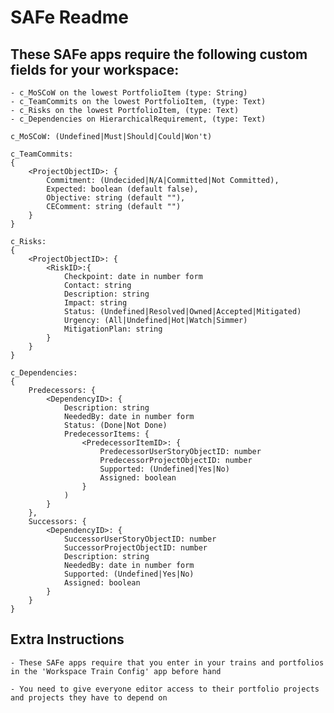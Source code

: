 # SAFe Readme

## These SAFe apps require the following custom fields for your workspace:

	- c_MoSCoW on the lowest PortfolioItem (type: String)
	- c_TeamCommits on the lowest PortfolioItem, (type: Text)
	- c_Risks on the lowest PortfolioItem, (type: Text)
	- c_Dependencies on HierarchicalRequirement, (type: Text)
	
	c_MoSCoW: (Undefined|Must|Should|Could|Won't)
	
	c_TeamCommits:
	{
		<ProjectObjectID>: {
			Commitment: (Undecided|N/A|Committed|Not Committed),
			Expected: boolean (default false),
			Objective: string (default ""),
			CEComment: string (default "")
		}
	}
	
	c_Risks: 
	{
		<ProjectObjectID>: {
			<RiskID>:{
				Checkpoint: date in number form
				Contact: string
				Description: string
				Impact: string
				Status: (Undefined|Resolved|Owned|Accepted|Mitigated)
				Urgency: (All|Undefined|Hot|Watch|Simmer)
				MitigationPlan: string
			}
		}
	}
	
	c_Dependencies:
	{ 
		Predecessors: {
			<DependencyID>: {
				Description: string
				NeededBy: date in number form
				Status: (Done|Not Done)
				PredecessorItems: {
					<PredecessorItemID>: {
						PredecessorUserStoryObjectID: number
						PredecessorProjectObjectID: number
						Supported: (Undefined|Yes|No)
						Assigned: boolean
					}
				)
			}
		},
		Successors: {
			<DependencyID>: {
				SuccessorUserStoryObjectID: number
				SuccessorProjectObjectID: number
				Description: string
				NeededBy: date in number form
				Supported: (Undefined|Yes|No)
				Assigned: boolean
			}
		}
	}
	
## Extra Instructions

	- These SAFe apps require that you enter in your trains and portfolios in the 'Workspace Train Config' app before hand

	- You need to give everyone editor access to their portfolio projects and projects they have to depend on
